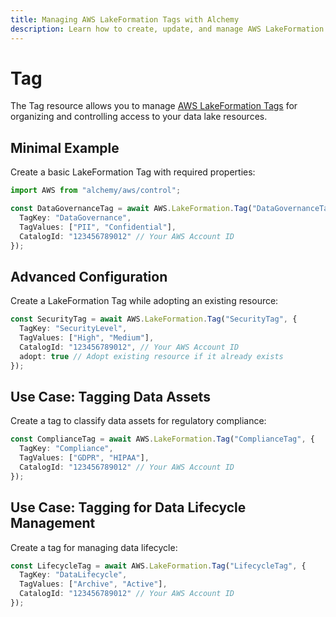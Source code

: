 ```yaml
---
title: Managing AWS LakeFormation Tags with Alchemy
description: Learn how to create, update, and manage AWS LakeFormation Tags using Alchemy Cloud Control.
---
```


# Tag

The Tag resource allows you to manage [AWS LakeFormation Tags](https://docs.aws.amazon.com/lakeformation/latest/userguide/) for organizing and controlling access to your data lake resources.

## Minimal Example

Create a basic LakeFormation Tag with required properties:

```ts
import AWS from "alchemy/aws/control";

const DataGovernanceTag = await AWS.LakeFormation.Tag("DataGovernanceTag", {
  TagKey: "DataGovernance",
  TagValues: ["PII", "Confidential"],
  CatalogId: "123456789012" // Your AWS Account ID
});
```

## Advanced Configuration

Create a LakeFormation Tag while adopting an existing resource:

```ts
const SecurityTag = await AWS.LakeFormation.Tag("SecurityTag", {
  TagKey: "SecurityLevel",
  TagValues: ["High", "Medium"],
  CatalogId: "123456789012", // Your AWS Account ID
  adopt: true // Adopt existing resource if it already exists
});
```

## Use Case: Tagging Data Assets

Create a tag to classify data assets for regulatory compliance:

```ts
const ComplianceTag = await AWS.LakeFormation.Tag("ComplianceTag", {
  TagKey: "Compliance",
  TagValues: ["GDPR", "HIPAA"],
  CatalogId: "123456789012" // Your AWS Account ID
});
```

## Use Case: Tagging for Data Lifecycle Management

Create a tag for managing data lifecycle:

```ts
const LifecycleTag = await AWS.LakeFormation.Tag("LifecycleTag", {
  TagKey: "DataLifecycle",
  TagValues: ["Archive", "Active"],
  CatalogId: "123456789012" // Your AWS Account ID
});
```